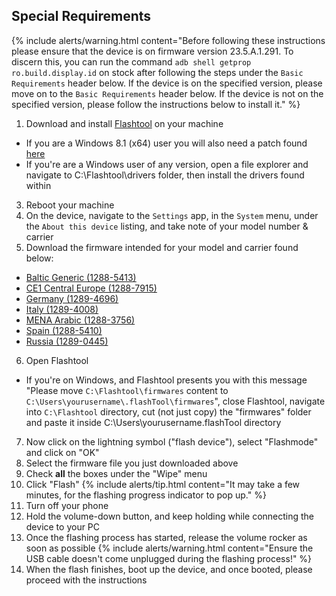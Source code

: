 ## Special Requirements

{% include alerts/warning.html content="Before following these instructions please ensure that the device is on firmware version 23.5.A.1.291. To discern this, you can run the command `adb shell getprop ro.build.display.id` on stock after following the steps under the `Basic Requirements` header below. If the device is on the specified version, please move on to the `Basic Requirements` header below. If the device is not on the specified version, please follow the instructions below to install it." %}

1. Download and install [Flashtool](http://www.flashtool.net/downloads.php) on your machine
 * If you are a Windows 8.1 (x64) user you will also need a patch found [here](http://www.microsoft.com/en-us/download/confirmation.aspx?id=41804)
 * If you're are a Windows user of any version, open a file explorer and navigate to C:\Flashtool\drivers folder, then install the drivers found within
3. Reboot your machine
4. On the device, navigate to the `Settings` app, in the `System` menu, under the `About this device` listing, and take note of your model number & carrier
5. Download the firmware intended for your model and carrier found below: 
 * [Baltic Generic (1288-5413)](http://forum.xda-developers.com/showpost.php?p=68187188&postcount=2176)
 * [CE1 Central Europe (1288-7915)](http://forum.xda-developers.com/showpost.php?p=68296093&postcount=2187)
 * [Germany (1289-4696)](http://forum.xda-developers.com/showpost.php?p=68132744&postcount=2175)
 * [Italy (1289-4008)](http://forum.xda-developers.com/showpost.php?p=68078237&postcount=2172)
 * [MENA Arabic (1288-3756)](http://forum.xda-developers.com/showpost.php?p=69039675&postcount=2221)
 * [Spain (1288-5410)](http://forum.xda-developers.com/showpost.php?p=68767423&postcount=2219)
 * [Russia (1289-0445)](https://forum.xda-developers.com/showpost.php?p=68131906&postcount=2174")
6. Open Flashtool
 * If you're on Windows, and Flashtool presents you with this message "Please move `C:\Flashtool\firmwares` content to `C:\Users\yourusername\.flashTool\firmwares`", close Flashtool, navigate into `C:\Flashtool` directory, cut (not just copy) the "firmwares" folder and paste it inside C:\Users\yourusername\.flashTool directory
7. Now click on the lightning symbol ("flash device"), select "Flashmode" and click on "OK"
6. Select the firmware file you just downloaded above
7. Check **all** the boxes under the "Wipe" menu
8. Click "Flash"
{% include alerts/tip.html content="It may take a few minutes, for the flashing progress indicator to pop up." %}
9. Turn off your phone
10. Hold the volume-down button, and keep holding while connecting the device to your PC
11. Once the flashing process has started, release the volume rocker as soon as possible
{% include alerts/warning.html content="Ensure the USB cable doesn't come unplugged during the flashing process!" %}
12. When the flash finishes, boot up the device, and once booted, please proceed with the instructions